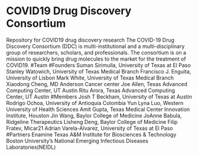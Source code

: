 # COVID19 Drug Discovery Consortium
Repository for COVID19 drug discovery research
The COVID-19 Drug Discovery Consortium (DDC) is multi-institutional and a multi-disciplinary group of researchers, scholars, and professionals. The consortium is on a mission to quickly bring drug molecules to the market for the treatment of COVID19.
#Team
#Founders
Suman Sirimulla, University of Texas at El Paso 
Stanley Watowich, University of Texas Medical Branch
Francisco J. Enguita, University of Lisbon
Mark White, University of Texas Medical Branch
Xiaodong Cheng,  MD Anderson Cancer center
Joe Allen, Texas Advanced Computing Center, UT Austin 
Ritu Arora, Texas Advanced Computing Center, UT Austin
#Members
Josh T Beckham, University of Texas at Austin
Rodrigo Ochoa, University of Antioquia Colombia
Yun Lyna Luo, Western University of Health Sciences
Amit Gupta, Texas Medical Center Innovation Institute, Houston
Jin Wang, Baylor College of Medicine
JoAnne Babula, Ridgeline Therapeutics
Lisheng Deng, Baylor College of Medicine
Filip Fratev, Micar21
Adrian Varela-Alvarez, University of Texas at El Paso
#Partners
Enamine
Texas A&M Institute for Biosciences & Technology
Boston University’s National Emerging Infectious Diseases Laboratories(NEIDL)
